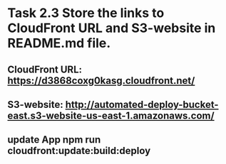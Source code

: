 # Task 2.3 Store the links to CloudFront URL and S3-website in README.md file.

## CloudFront URL: https://d3868coxg0kasg.cloudfront.net/


## S3-website: http://automated-deploy-bucket-east.s3-website-us-east-1.amazonaws.com/

## update App npm run cloudfront:update:build:deploy


